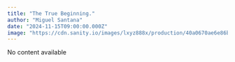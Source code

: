 ```yaml
---
title: "The True Beginning." 
author: "Miguel Santana" 
date: "2024-11-15T09:00:00.000Z" 
image: "https://cdn.sanity.io/images/lxyz888x/production/40a0670ae6e86b54e64ff8dd786895cc91dafd26-1080x720.png"
---
```

No content available